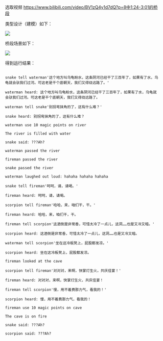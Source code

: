 选取视频 https://www.bilibili.com/video/BV1zQ4y1d7dQ?p=8中1:24-3:01的桥段类型设计（建模）如下：![](http://www.plantuml.com/plantuml/png/SoWkIImgAStDuV9DJCzCpapCqzMjiVCepKtCumfFB2hAp2z228194DUvA3MnfBGebGl600awfMRcfNEvvfLb5kNdvQRcbI04VVFpYajIYr2qEgJcfG3j1G00)桥段场景如下：![](http://www.plantuml.com/plantuml/png/XLHTJ-9C6BtlhvZ4Qo_uq0ikYF_ZZHTzSSJ6Gaqf6ky0FyIFNPJrGx6LkEkwAXiBo0Og2Fzbjy-qlV8lx3FK1BhgRZEPj4_FEJFFcPEPoMYYgcLJiY0cD4Kb_hCYQbHDYUcNJp53GcJYVpbB0wXvIQKSD4A5oOHAvmAWJ5fSf8ICWI9a8gbIcWx24egw92bZAqOvJ5mLQ5gJj5M_h4hBL0s8JVdx2g0IuZ8b0TJqYrQ4JCQnbHZHg2mBQKMZA9bSq8ZW3ixipXteTNPiGQbcMtjUl-gSzrYzzTpRmx_Ck1IyqnPhFa2xwNHBO3Njnqsxi-sSzS5guJlYuBh0BdIcR-EdpqGX0PMWth1x5U_sdXKFxEvtTx25Ghzo1IYPgEtcykpKH4M-XSSZfXi2NDqYsqT3gGZz4wTxv0vqjssYDZAnupd2En12lAb8e2cPpcDFKAontNtecMp7Sh-LdSewKlrk-1QxETigUfN-SwyQ4FjlwEXid4oXPZP3IKfCIeanjuHvIPRf75cHj0K_AYD-1Ed3qvsDHs8aarMNL2c3aGWDPSN4ucnyAfPIbgaGVbM9lAg4HcgXc2ncami8YeTZVnoV00S_SF3MpBO_mx4HC4c8lidxLCJ1ZJQ-uWpb1hVRQk8xpW61y6Gy6Wiwp4FZRPGXLyRJyumBw7IywpFEBPbiJOUhEzXi3qEISmeMh0_m5-UmriNFt3KEsweY4uyNSJYpoabmpw4trWHZ7_GRL44ECmQmzM1tTlYQZRnRkFJMdg1q05lR0Q4ngwTZig8ilkE6QVd3DmIEkAu0WnhxkEVaJUUmwkHhVAcD1c1NJmzmZn7F_zqZjl4PASxXZTtvu1WvjsLvXI-mSyxgXxokxsB6CPb1dR4GJhyNGYKzl83-7Rteg1uThyyWarzylm40)得到运行结果：```snake tell waterman'这个地方叫乌龟盼水，这条阴河已经干了三百年了，如果有了水，乌龟就会驮我们过河。可这老是干个底朝天，我们又得绕远路了。'waterman heard: 这个地方叫乌龟盼水，这条阴河已经干了三百年了，如果有了水，乌龟就会驮我们过河。可这老是干个底朝天，我们又得绕远路了。waterman tell snake'别拐弯抹角的了，这有什么难？'snake heard: 别拐弯抹角的了，这有什么难？waterman use 10 magic points on riverThe river is filled with watersnake said: ???Ah?waterman passed the riverfireman passed the riversnake passed the riverwaterman laughed out loud: hahaha hahaha hahahasnake tell fireman'呵呵，请，请喝。'fireman heard: 呵呵，请，请喝。scorpion tell fireman'哈哈，来，咱们干，干。'fireman heard: 哈哈，来，咱们干，干。fireman tell scorpion'这酒倒是非常香，可惜太冷了一点儿，这洞……也是又冷又暗。'scorpion heard: 这酒倒是非常香，可惜太冷了一点儿，这洞……也是又冷又暗。waterman tell scorpion'坐在这冷板凳上，屁股都发凉。'scorpion heard: 坐在这冷板凳上，屁股都发凉。fireman looked at the cavescorpion tell fireman'对对对，来啊，快掌灯生火，共庆佳宴！'fireman heard: 对对对，来啊，快掌灯生火，共庆佳宴！fireman tell scorpion'慢，用不着费那力气，看我的！'scorpion heard: 慢，用不着费那力气，看我的！fireman use 10 magic points on caveThe cave is on firesnake said: ???Ah?scorpion said: ???Ah?```